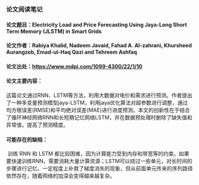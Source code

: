 ### 论文阅读笔记

#### 论文题目：Electricity Load and Price Forecasting Using Jaya-Long Short Term Memory (JLSTM) in Smart Grids

#### 论文作者：Rabiya Khalid, Nadeem Javaid, Fahad A. Al-zahrani, Khursheed Aurangzeb, Emad-ul-Haq Qazi and Tehreem Ashfaq

#### **论文出处：https://www.mdpi.com/1099-4300/22/1/10**

#### **论文主要内容：**

​		这篇论文通过RNN、LSTM等方法，利用大数据对电价和需求进行预测。作者提出了一种多变量预测模型jaya-LSTM，利用jaya优化算法对超参数进行调整，通过均方根误差(RMSE)和平均绝对误差(MAE)进行进度预测。本文的创新性在于结合了循环神经网络RNN和长短期记忆网络LSTM，并在数据预处理时删除了缺失值和异常值，提高了预测精度。

#### 可能存在的缺陷：

​		训练 RNN 和 LSTM 都比较困难，因为计算能力受到内存和带宽等的约束。如果要快速训练RNN，需要消耗大量计算资源；LSTM可以绕过一些单元，对长时间的步骤进行记忆，一定程度上补救了梯度消失的现象，但从前面单元传来的序列路径依然存在，随着网络的加深会变得越来越复杂。

​		

